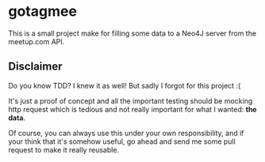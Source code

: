 gotagmee
========

This is a small project make for filling some data to a Neo4J server from the
meetup.com API.

Disclaimer
----------

Do you know TDD? I knew it as well! But sadly I forgot for this project :(

It's just a proof of concept and all the important testing should be mocking
http request which is tedious and not really important for what I wanted: **the
data**.

Of course, you can always use this under your own responsibility, and if your
think that it's somehow useful, go ahead and send me some pull request to make
it really reusable.
